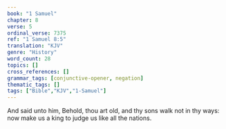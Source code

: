 ```yaml
---
book: "1 Samuel"
chapter: 8
verse: 5
ordinal_verse: 7375
ref: "1 Samuel 8:5"
translation: "KJV"
genre: "History"
word_count: 28
topics: []
cross_references: []
grammar_tags: [conjunctive-opener, negation]
thematic_tags: []
tags: ["Bible","KJV","1-Samuel"]
---
```

And said unto him, Behold, thou art old, and thy sons walk not in thy ways: now make us a king to judge us like all the nations.
